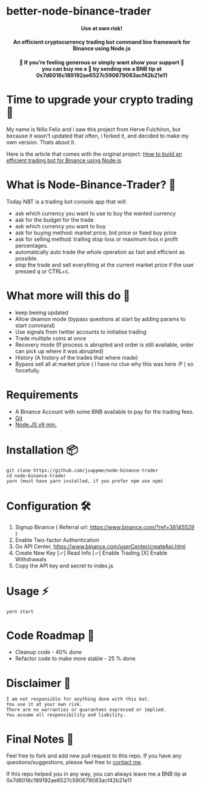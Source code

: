 # better-node-binance-trader

<h4 align="center">Use at own risk!</h4>

<h4 align="center">An efficient cryptocurrency trading bot command line framework for Binance using Node.js</h4>

<h4 align="center">
🙏  If you’re feeling generous or simply want show your support 🙏 <br>
 you can buy me a 🍻  by sending me a BNB tip at 0x7d6016c189192ae6527c590679083acf42b21e11
</h4>

# Time to upgrade your crypto trading 🤔

My name is Nillo Felix and i saw this project from Herve Fulchiron, but because it wasn't updated that often, i forked it, and decided to make my own version. Thats about it.

Here is the article that comes with the original project: <a href="https://jsapp.me/how-to-build-an-efficient-trading-bot-for-binance-using-node-js-43d5fd174f8b" target="_blank">How to build an efficient trading bot for Binance using Node.js</a>

# What is Node-Binance-Trader? 📡

Today NBT is a trading bot console app that will:

-   ask which currency you want to use to buy the wanted currency
-   ask for the budget for the trade
-   ask which currency you want to buy
-   ask for buying method: market price, bid price or fixed buy price
-   ask for selling method: trailing stop loss or maximum loss n profit percentages.
-   automatically auto trade the whole operation as fast and efficient as possible.
-   stop the trade and sell everything at the current market price if the user pressed q or CTRL+c.

# What more will this do 📡

-   keep beeing updated
-   Allow deamon mode (bypass questions at start by adding params to start command)
-   Use signals from twitter accounts to initialise trading
-   Trade multiple coins at once
-   Recovery mode (If process is abrupted and order is still available, order can pick up where it was abrupted)
-   History (A history of the trades that where made)
-   Bypass sell all at market price ( I have no clue why this was here :P ) so forcefully.

# Requirements

-   A Binance Account with some BNB available to pay for the trading fees.
-   [Git](https://git-scm.com/download/)
-   [Node.JS v9 min.](http://nodejs.org)

# Installation 📦

```
git clone https://github.com/jsappme/node-binance-trader
cd node-binance-trader
yarn (must have yarn installed, if you prefer npm use npm)
```

# Configuration 🛠️

1. Signup Binance ( Referral url: https://www.binance.com/?ref=36145529 )
2. Enable Two-factor Authentication
3. Go API Center, https://www.binance.com/userCenter/createApi.html
4. Create New Key
   [✓] Read Info [✓] Enable Trading [X] Enable Withdrawals
5. Copy the API key and secret to index.js

# Usage ⚡️

```
yarn start
```

# Code Roadmap 🚧

-   Cleanup code - 40% done
-   Refactor code to make more stable - 25 % done

# Disclaimer 📖

```
I am not responsible for anything done with this bot.
You use it at your own risk.
There are no warranties or guarantees expressed or implied.
You assume all responsibility and liability.
```

# Final Notes 🙏

Feel free to fork and add new pull request to this repo.
If you have any questions/suggestions, please feel free to <a href="mailto:bbnillotrader@gmail.com" target="_blank">contact me</a>.

If this repo helped you in any way, you can always leave me a BNB tip at 0x7d6016c189192ae6527c590679083acf42b21e11
